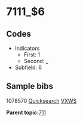 # 7111\_$6

## Codes

-   Indicators
    -   First: 1
    -   Second: \_
-   Subfield: 6

## Sample bibs

1078570 [Quicksearch](https://search.library.yale.edu/catalog/1078570) [VXWS](http://prodorbis.library.yale.edu:7014/vxws/GetHoldingsService?bibId=1078570)

**Parent topic:**[711](../../tags/711/711.md)

